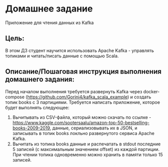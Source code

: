# Домашнее задание
Приложение для чтения данных из Kafka
## Цель:
В этом ДЗ студент научится использовать Apache Kafka - управлять топиками и читать/писать данные с помощью Scala.
## Описание/Пошаговая инструкция выполнения домашнего задания:
Перед началом выполнения требуется развернуть Kafka через docker-compose (https://github.com/Gorini4/kafka_scala_example) и создать топик books с 3 партициями.
Требуется написать приложение, которое будет выполнять следующее:
1. Вычитывать из CSV-файла, который можно скачать по ссылке - https://www.kaggle.com/sootersaalu/amazon-top-50-bestselling-books-2009-2019, данные, сериализовывать их в JSON, и записывать в топик books локльно развернутого сервиса Apache Kafka.
2. Вычитать из топика books данные и распечатать в stdout последние 5 записей (c максимальным значением offset) из каждой партиции. При чтении топика одновременно можно хранить в памяти только 15 записей.